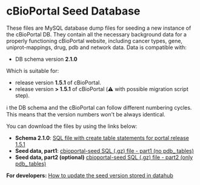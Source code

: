 # cBioPortal Seed Database

These files are MySQL database dump files for seeding a new instance of the cBioPortal DB. They contain all the necessary background data for a properly functioning cBioPortal website, including cancer types, gene, uniprot-mappings, drug, pdb and network data. Data is compatible with:

- DB schema version **2.1.0**

Which is suitable for:

- release version **1.5.1** of cBioPortal.  
- release version **> 1.5.1** of cBioPortal (:warning: with possible migration script step). 

:information_source: the DB schema and the cBioPortal can follow different numbering cycles. This means that the version numbers won't be always identical. 

You can download the files by using the links below:

- **Schema 2.1.0**: [SQL file with create table statements for portal release 1.5.1](https://raw.githubusercontent.com/cBioPortal/cbioportal/v1.5.1/db-scripts/src/main/resources/cgds.sql) 
- **Seed data, part1**: [cbioportal-seed SQL (.gz) file - part1 (no pdb_ tables)](seed-cbioportal_hg19_v2.1.0.sql.gz)
- **Seed data, part2 (optional)** [cbioportal-seed SQL (.gz) file - part2 (only pdb_ tables)](seed-cbioportal_hg19_v2.1.0_only-pdb.sql.gz)

**For developers:** [How to update the seed version stored in datahub](Update-Seed-Database.md)
